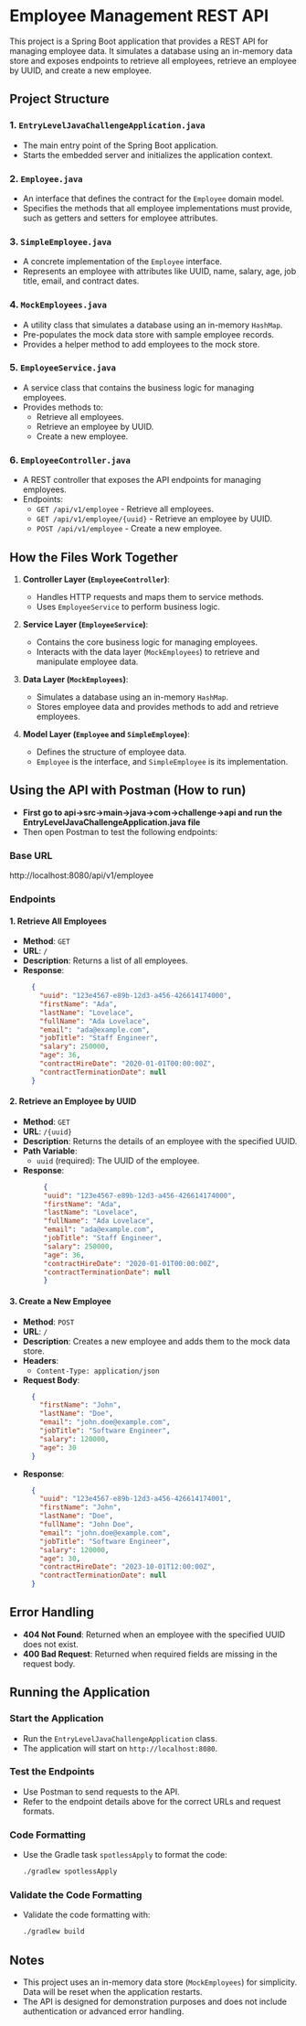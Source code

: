 # Employee Management REST API

This project is a Spring Boot application that provides a REST API for managing employee data. It simulates a database using an in-memory data store and exposes endpoints to retrieve all employees, retrieve an employee by UUID, and create a new employee.

## Project Structure

### 1. `EntryLevelJavaChallengeApplication.java`
- The main entry point of the Spring Boot application.
- Starts the embedded server and initializes the application context.

### 2. `Employee.java`
- An interface that defines the contract for the `Employee` domain model.
- Specifies the methods that all employee implementations must provide, such as getters and setters for employee attributes.

### 3. `SimpleEmployee.java`
- A concrete implementation of the `Employee` interface.
- Represents an employee with attributes like UUID, name, salary, age, job title, email, and contract dates.

### 4. `MockEmployees.java`
- A utility class that simulates a database using an in-memory `HashMap`.
- Pre-populates the mock data store with sample employee records.
- Provides a helper method to add employees to the mock store.

### 5. `EmployeeService.java`
- A service class that contains the business logic for managing employees.
- Provides methods to:
    - Retrieve all employees.
    - Retrieve an employee by UUID.
    - Create a new employee.

### 6. `EmployeeController.java`
- A REST controller that exposes the API endpoints for managing employees.
- Endpoints:
    - `GET /api/v1/employee` - Retrieve all employees.
    - `GET /api/v1/employee/{uuid}` - Retrieve an employee by UUID.
    - `POST /api/v1/employee` - Create a new employee.

## How the Files Work Together

1. **Controller Layer (`EmployeeController`)**:
    - Handles HTTP requests and maps them to service methods.
    - Uses `EmployeeService` to perform business logic.

2. **Service Layer (`EmployeeService`)**:
    - Contains the core business logic for managing employees.
    - Interacts with the data layer (`MockEmployees`) to retrieve and manipulate employee data.

3. **Data Layer (`MockEmployees`)**:
    - Simulates a database using an in-memory `HashMap`.
    - Stores employee data and provides methods to add and retrieve employees.

4. **Model Layer (`Employee` and `SimpleEmployee`)**:
    - Defines the structure of employee data.
    - `Employee` is the interface, and `SimpleEmployee` is its implementation.

## Using the API with Postman (How to run)

- **First go to api->src->main->java->com->challenge->api and run the EntryLevelJavaChallengeApplication.java file**
- Then open Postman to test the following endpoints:

### Base URL
http://localhost:8080/api/v1/employee

### Endpoints


#### 1. **Retrieve All Employees**
- **Method**: `GET`
- **URL**: `/`
- **Description**: Returns a list of all employees.
- **Response**:
  ```json
    {
      "uuid": "123e4567-e89b-12d3-a456-426614174000",
      "firstName": "Ada",
      "lastName": "Lovelace",
      "fullName": "Ada Lovelace",
      "email": "ada@example.com",
      "jobTitle": "Staff Engineer",
      "salary": 250000,
      "age": 36,
      "contractHireDate": "2020-01-01T00:00:00Z",
      "contractTerminationDate": null
    }

#### 2. **Retrieve an Employee by UUID**
- **Method**: `GET`
- **URL**: `/{uuid}`
- **Description**: Returns the details of an employee with the specified UUID.
- **Path Variable**:
   - `uuid` (required): The UUID of the employee.
- **Response**:
  ```json
       {
       "uuid": "123e4567-e89b-12d3-a456-426614174000",
       "firstName": "Ada",
       "lastName": "Lovelace",
       "fullName": "Ada Lovelace",
       "email": "ada@example.com",
       "jobTitle": "Staff Engineer",
       "salary": 250000,
       "age": 36,
       "contractHireDate": "2020-01-01T00:00:00Z",
       "contractTerminationDate": null
       }

#### 3. **Create a New Employee**
- **Method**: `POST`
- **URL**: `/`
- **Description**: Creates a new employee and adds them to the mock data store.
- **Headers**:
  - `Content-Type: application/json`
- **Request Body**:
  ```json
    {
      "firstName": "John",
      "lastName": "Doe",
      "email": "john.doe@example.com",
      "jobTitle": "Software Engineer",
      "salary": 120000,
      "age": 30
    }
  
- **Response**:
  ```json
    {
      "uuid": "123e4567-e89b-12d3-a456-426614174001",
      "firstName": "John",
      "lastName": "Doe",
      "fullName": "John Doe",
      "email": "john.doe@example.com",
      "jobTitle": "Software Engineer",
      "salary": 120000,
      "age": 30,
      "contractHireDate": "2023-10-01T12:00:00Z",
      "contractTerminationDate": null
    }

## Error Handling

- **404 Not Found**: Returned when an employee with the specified UUID does not exist.
- **400 Bad Request**: Returned when required fields are missing in the request body.

## Running the Application

### Start the Application
- Run the `EntryLevelJavaChallengeApplication` class.
- The application will start on `http://localhost:8080`.

### Test the Endpoints
- Use Postman to send requests to the API.
- Refer to the endpoint details above for the correct URLs and request formats.

### Code Formatting
- Use the Gradle task `spotlessApply` to format the code:
  ```bash
  ./gradlew spotlessApply

### Validate the Code Formatting
- Validate the code formatting with:
  ```bash
  ./gradlew build

## Notes

- This project uses an in-memory data store (`MockEmployees`) for simplicity. Data will be reset when the application restarts.
- The API is designed for demonstration purposes and does not include authentication or advanced error handling.